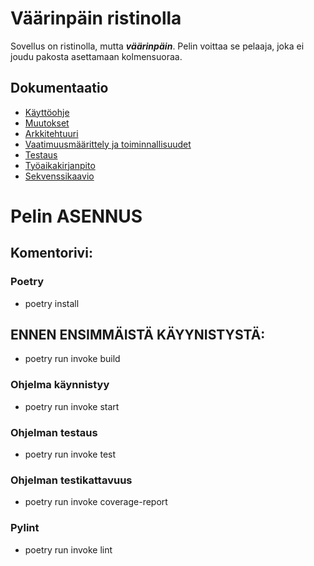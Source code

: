 # Väärinpäin ristinolla

Sovellus on ristinolla, mutta ***väärinpäin***. Pelin voittaa se pelaaja,
joka ei joudu pakosta asettamaan kolmensuoraa.

## Dokumentaatio
- [Käyttöohje](https://github.com/hartonenolli/ot-harjoitustyo/blob/master/dokumentaatio/kayttoohje.md)
- [Muutokset](https://github.com/hartonenolli/ot-harjoitustyo/blob/master/dokumentaatio/changelog.md)
- [Arkkitehtuuri](https://github.com/hartonenolli/ot-harjoitustyo/blob/master/dokumentaatio/rakenne.md)
- [Vaatimuusmäärittely ja toiminnallisuudet](https://github.com/hartonenolli/ot-harjoitustyo/blob/master/dokumentaatio/vaatimusmaarittely.md)
- [Testaus](https://github.com/hartonenolli/ot-harjoitustyo/blob/master/dokumentaatio/testaus.md)
- [Työaikakirjanpito](https://github.com/hartonenolli/ot-harjoitustyo/blob/master/dokumentaatio/tyoaikakirjanpito.md)
- [Sekvenssikaavio](https://github.com/hartonenolli/ot-harjoitustyo/blob/master/dokumentaatio/kuvat/sekvenssikaavio_2.jpg?raw=true)

# Pelin ASENNUS
## Komentorivi:
### Poetry
- poetry install

## ENNEN ENSIMMÄISTÄ KÄYYNISTYSTÄ:
- poetry run invoke build

### Ohjelma käynnistyy
- poetry run invoke start

### Ohjelman testaus
- poetry run invoke test

### Ohjelman testikattavuus
- poetry run invoke coverage-report

### Pylint
- poetry run invoke lint

